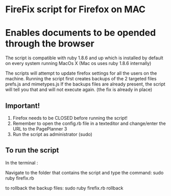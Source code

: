 
# FireFix script for Firefox on MAC 
# Enables documents to be opended through the browser

The script is compatible with ruby 1.8.6 and up which is installed by default on every system running MacOs X 
(Mac os uses ruby 1.8.6 internally)

The scripts will attempt to update firefox settings for all the users on the machine.
Running the script first creates backups of the 2 targeted files prefs.js and mimetypes.js
If the backups files are already present, the script will tell you that and will not execute again. (the fix is already in place)

## Important!
1. Firefox needs to be CLOSED before running the script!
2. Remember to open the config.rb file in a texteditor and change/enter the URL to the PagePlanner 3 
3. Run the script as administrator (sudo)

## To run the script
In the terminal : 

Navigate to the folder that contains the script and type the command: 
    sudo ruby firefix.rb

to rollback the backup files: 
    sudo ruby firefix.rb rollback